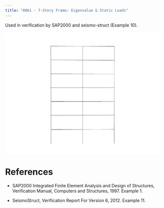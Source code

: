 ```yaml
---
title: "0061 - 7-Story Frame: Eigenvalue & Static Loads"
---
```


Used in verification by SAP2000 and seismo-struct (Example 10).

![7-Story frame.](img/frame-0005.png)

# References

- SAP2000 Integrated Finite Element Analysis and Design of Structures, Verification Manual, 
  Computers and Structures, 1997. Example 1.

- SeismoStruct, Verification Report For Version 6, 2012. Example 11.

